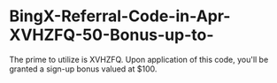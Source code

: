 # BingX-Referral-Code-in-Apr-XVHZFQ-50-Bonus-up-to-
The prime to utilize is XVHZFQ. Upon application of this code, you'll be granted a sign-up bonus valued at $100. 
